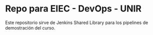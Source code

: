 # Repo para EIEC - DevOps - UNIR

Este repositorio sirve de Jenkins Shared Library para los pipelines de demostración del curso.
